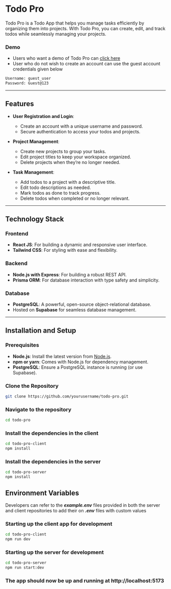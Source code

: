 # Todo Pro

Todo Pro is a Todo App that helps you manage tasks efficiently by organizing them into projects. With Todo Pro, you can create, edit, and track todos while seamlessly managing your projects.

### Demo

- Users who want a demo of Todo Pro can [click here](https://todo-pro-client.onrender.com/login)
- User who do not wish to create an account can use the guest account credentials given below
```bash
Username: guest_user
Password: Guest@123
```


---

## Features

- **User Registration and Login**:
  - Create an account with a unique username and password.
  - Secure authentication to access your todos and projects.

- **Project Management**:
  - Create new projects to group your tasks.
  - Edit project titles to keep your workspace organized.
  - Delete projects when they’re no longer needed.

- **Task Management**:
  - Add todos to a project with a descriptive title.
  - Edit todo descriptions as needed.
  - Mark todos as done to track progress.
  - Delete todos when completed or no longer relevant.

---

## Technology Stack

### **Frontend**
- **React JS**: For building a dynamic and responsive user interface.
- **Tailwind CSS**: For styling with ease and flexibility.

### **Backend**
- **Node.js with Express**: For building a robust REST API.
- **Prisma ORM**: For database interaction with type safety and simplicity.

### **Database**
- **PostgreSQL**: A powerful, open-source object-relational database.
- Hosted on **Supabase** for seamless database management.

---

## Installation and Setup

### Prerequisites
- **Node.js**: Install the latest version from [Node.js](https://nodejs.org/).
- **npm or yarn**: Comes with Node.js for dependency management.
- **PostgreSQL**: Ensure a PostgreSQL instance is running (or use Supabase).

### Clone the Repository
```bash
git clone https://github.com/yourusername/todo-pro.git
```

### Navigate to the repository
```bash
cd todo-pro
```

### Install the dependencies in the client 
```bash
cd todo-pro-client
npm install
```

### Install the dependencies in the server 
```bash
cd todo-pro-server
npm install
```

## Environment Variables
Developers can refer to the ***example.env*** files provided in both the server and client repositories to add their on ***.env*** files with custom values

### Starting up the client app for development
```bash
cd todo-pro-client
npm run dev
```

### Starting up the server for development
```bash
cd todo-pro-server
npm run start:dev
```

### The app should now be up and running at http://localhost:5173
